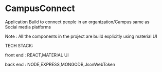 # CampusConnect

Application Build to connect people in an organization/Campus same as Social media platforms

Note : All the components in the project are build explicitly using material UI


TECH STACK:

front end : REACT,MATERIAL UI

back end : NODE,EXPRESS,MONGODB,JsonWebToken
